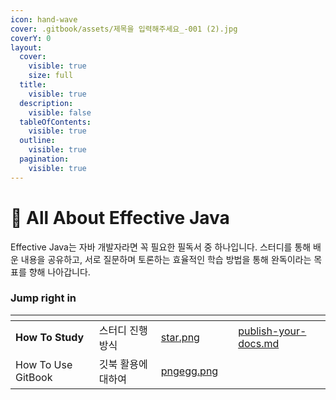 ```yaml
---
icon: hand-wave
cover: .gitbook/assets/제목을 입력해주세요_-001 (2).jpg
coverY: 0
layout:
  cover:
    visible: true
    size: full
  title:
    visible: true
  description:
    visible: false
  tableOfContents:
    visible: true
  outline:
    visible: true
  pagination:
    visible: true
---
```


# 🍄 All About Effective Java

Effective Java는 자바 개발자라면 꼭 필요한 필독서 중 하나입니다. 스터디를 통해 배운 내용을 공유하고, 서로 질문하며 토론하는 효율적인 학습 방법을 통해 완독이라는 목표를 향해 나아갑니다.



### Jump right in

<table data-view="cards"><thead><tr><th></th><th></th><th data-hidden data-card-cover data-type="files"></th><th data-hidden></th><th data-hidden data-card-target data-type="content-ref"></th></tr></thead><tbody><tr><td><strong>How To Study</strong></td><td>스터디 진행 방식</td><td><a href=".gitbook/assets/star.png">star.png</a></td><td></td><td><a href="getting-started/publish-your-docs.md">publish-your-docs.md</a></td></tr><tr><td>How To Use GitBook</td><td>깃북 활용에 대하여</td><td><a href=".gitbook/assets/pngegg.png">pngegg.png</a></td><td></td><td></td></tr></tbody></table>
